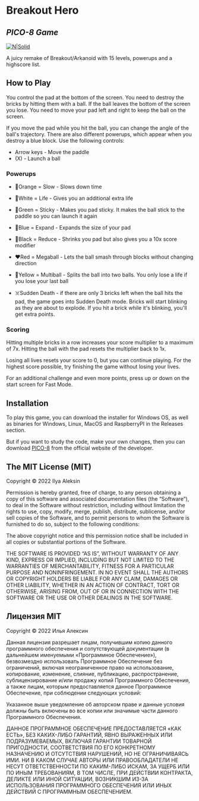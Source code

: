 # Breakout Hero

## _PICO-8 Game_

[![N|Solid](https://i.ibb.co/CvTFFNv/pico8-logo.png)](https://www.lexaloffle.com/pico-8.php)

A juicy remake of Breakout/Arkanoid with 15 levels, powerups and a highscore list.

## How to Play

You control the pad at the bottom of the screen. You need to destroy the bricks by hitting them with a ball. If the ball leaves the bottom of the screen you lose. You need to move your pad left and right to keep the ball on the screen.

If you move the pad while you hit the ball, you can change the angle of the ball's trajectory. There are also different powerups, which appear when you destroy a blue block. Use the following controls:

- Arrow keys - Move the paddle
- (X) - Launch a ball

### Powerups

- 🧡Orange = Slow - Slows down time
- 🤍White = Life - Gives you an additional extra life
- 💚Green = Sticky - Makes you pad sticky. It makes the ball stick to the paddle so you can launch it again
- 💙Blue = Expand - Expands the size of your pad
- 🖤Black = Reduce - Shrinks you pad but also gives you a 10x score modifier
- ❤️Red = Megaball - Lets the ball smash through blocks without changing direction
- 💛Yellow = Multiball - Splits the ball into two balls. You only lose a life if you lose your last ball

- ☠️Sudden Death - if there are only 3 bricks left when the ball hits the pad, the game goes into Sudden Death mode. Bricks will start blinking as they are about to explode. If you hit a brick while it's blinking, you'll get extra points.

### Scoring

Hitting multiple bricks in a row increases your score multiplier to a maximum of 7x. Hitting the ball with the pad resets the multiplier back to 1x.

Losing all lives resets your score to 0, but you can continue playing. For the highest score possible, try finishing the game without losing your lives.

For an additional challenge and even more points, press up or down on the start screen for Fast Mode.

## Installation

To play this game, you can download the installer for Windows OS, as well as binaries for Windows, Linux, MacOS and RaspberryPI in the Releases section.

But if you want to study the code, make your own changes, then you can download [PICO-8](https://www.lexaloffle.com/pico-8.php) from the official website of the developer.

## The MIT License (MIT)

Copyright © 2022 Ilya Aleksin

Permission is hereby granted, free of charge, to any person obtaining a copy of this software and associated documentation files (the “Software”), to deal in the Software without restriction, including without limitation the rights to use, copy, modify, merge, publish, distribute, sublicense, and/or sell copies of the Software, and to permit persons to whom the Software is furnished to do so, subject to the following conditions:

The above copyright notice and this permission notice shall be included in all copies or substantial portions of the Software.

THE SOFTWARE IS PROVIDED “AS IS”, WITHOUT WARRANTY OF ANY KIND, EXPRESS OR IMPLIED, INCLUDING BUT NOT LIMITED TO THE WARRANTIES OF MERCHANTABILITY, FITNESS FOR A PARTICULAR PURPOSE AND NONINFRINGEMENT. IN NO EVENT SHALL THE AUTHORS OR COPYRIGHT HOLDERS BE LIABLE FOR ANY CLAIM, DAMAGES OR OTHER LIABILITY, WHETHER IN AN ACTION OF CONTRACT, TORT OR OTHERWISE, ARISING FROM, OUT OF OR IN CONNECTION WITH THE SOFTWARE OR THE USE OR OTHER DEALINGS IN THE SOFTWARE.

## Лицензия MIT

Copyright © 2022 Илья Алексин

Данная лицензия разрешает лицам, получившим копию данного программного обеспечения и сопутствующей документации (в дальнейшем именуемыми «Программное Обеспечение»), безвозмездно использовать Программное Обеспечение без ограничений, включая неограниченное право на использование, копирование, изменение, слияние, публикацию, распространение, сублицензирование и/или продажу копий Программного Обеспечения, а также лицам, которым предоставляется данное Программное Обеспечение, при соблюдении следующих условий:

Указанное выше уведомление об авторском праве и данные условия должны быть включены во все копии или значимые части данного Программного Обеспечения.

ДАННОЕ ПРОГРАММНОЕ ОБЕСПЕЧЕНИЕ ПРЕДОСТАВЛЯЕТСЯ «КАК ЕСТЬ», БЕЗ КАКИХ-ЛИБО ГАРАНТИЙ, ЯВНО ВЫРАЖЕННЫХ ИЛИ ПОДРАЗУМЕВАЕМЫХ, ВКЛЮЧАЯ ГАРАНТИИ ТОВАРНОЙ ПРИГОДНОСТИ, СООТВЕТСТВИЯ ПО ЕГО КОНКРЕТНОМУ НАЗНАЧЕНИЮ И ОТСУТСТВИЯ НАРУШЕНИЙ, НО НЕ ОГРАНИЧИВАЯСЬ ИМИ. НИ В КАКОМ СЛУЧАЕ АВТОРЫ ИЛИ ПРАВООБЛАДАТЕЛИ НЕ НЕСУТ ОТВЕТСТВЕННОСТИ ПО КАКИМ-ЛИБО ИСКАМ, ЗА УЩЕРБ ИЛИ ПО ИНЫМ ТРЕБОВАНИЯМ, В ТОМ ЧИСЛЕ, ПРИ ДЕЙСТВИИ КОНТРАКТА, ДЕЛИКТЕ ИЛИ ИНОЙ СИТУАЦИИ, ВОЗНИКШИМ ИЗ-ЗА ИСПОЛЬЗОВАНИЯ ПРОГРАММНОГО ОБЕСПЕЧЕНИЯ ИЛИ ИНЫХ ДЕЙСТВИЙ С ПРОГРАММНЫМ ОБЕСПЕЧЕНИЕМ.
